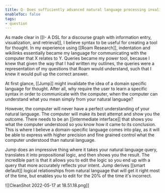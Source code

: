 ```yaml
---
title: Q- Does sufficiently advanced natural language processing invalidate the need for a structured DSL
enableToc: false
tags:
- question
---
```

As made clear in [[I- A DSL for a discourse graph with information entry, visualization, and retrieval]], I believe syntax to be useful for creating a tool for thought. In my experience using [[Roam Research]], indentation and wikilinks essentially became my language for communicating with the computer that X relates to Y. Queries became my power tool, because I knew that given the way that I had written my outlines, the queries were a representation of my questions that Roam would understand, such that I knew it would pull up the correct answer.

At first glance, [[Jump]] might invalidate the idea of a domain specific language for thought. After all, why require the user to learn a specific syntax in order to communicate with the computer, when the computer can understand what you mean simply from your natural language?

However, the computer will never have a perfect understanding of your natural language. The computer will make its best attempt and show you the outcome. There needs to be an [[intermediate interface]] that shows you what the computer understood so you know how it came to its conclusion. This is where I believe a domain-specific language comes into play, as it will be able to express with higher precision and fine grained control what the computer understood than natural language.

Jump does an impressive thing where it takes your natural language query, translates it into propositional logic, and then shows you the result. The incredible part is that it allows you to edit the logic so you end up with a query that more accurately reflects your intent. Jump derives [[smart default]] logical relationships from natural language that will get it right most of the time, but enables you to edit for the 20% of the time it's incorrect.

![[CleanShot 2022-05-17 at 18.51.18.png]]